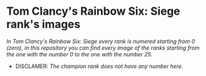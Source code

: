 # Tom Clancy's Rainbow Six: Siege rank's images
*In Tom Clancy's Rainbow Six: Siege every rank is numered starting from 0 (zero), in this repository you can find every image of the ranks starting from the one with the number 0 to the one with the number 25.*
- DISCLAMER:
*The champion rank does not have any number here.*
